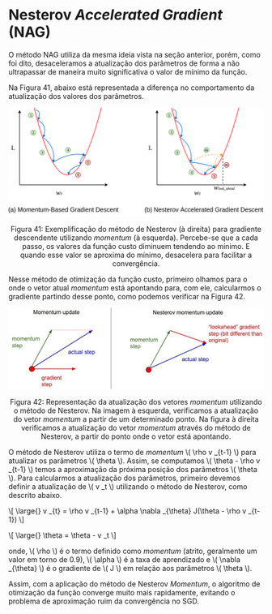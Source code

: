 # Nesterov _Accelerated Gradient_ (NAG)

O método NAG utiliza da mesma ideia vista na seção anterior, porém, como foi dito, desaceleramos
a atualização dos parâmetros de forma a não ultrapassar de maneira muito significativa o valor de
mínimo da função.

Na Figura 41, abaixo está representada a diferença no comportamento da atualização dos valores
dos parâmetros.

<p align="center">
  <img src="./img/41.png">
</p>

<p align="center">
Figura 41: Exemplificação do método de Nesterov (à direita) para gradiente descendente utilizando <i>momentum</i>
(à esquerda). Percebe-se que a cada passo, os valores da função custo diminuem tendendo ao mínimo. E quando esse
valor se aproxima do mínimo, desacelera para facilitar a convergência.
</p>

Nesse método de otimização da função custo, primeiro olhamos para o onde o vetor atual _momentum_
está apontando para, com ele, calcularmos o gradiente partindo desse ponto, como podemos verificar
na Figura 42.

<p align="center">
  <img src="./img/42.png">
</p>

<p align="center">
Figura 42: Representação da atualização dos vetores <i>momentum</i> utilizando o método de Nesterov. Na imagem à
esquerda, verificamos a atualização do vetor <i>momentum</i> a partir de um determinado ponto. Na figura à direita
verificamos a atualização do vetor <i>momentum</i> através do método de Nesterov, a partir do ponto onde o vetor está
apontando.
</p>

O método de Nesterov utiliza o termo de _momentum_ \\( \rho v _{t-1} \\) para atualizar os parâmetros \\( \theta \\).
Assim, se computamos \\( \theta - \rho v _{t-1} \\) temos a aproximação da próxima posição dos parâmetros \\( \theta \\).
Para calcularmos a atualização dos parâmetros, primeiro devemos definir a atualização de \\( v _t \\) utilizando o método de
Nesterov, como descrito abaixo.

\\[
  \large{} v _{t} = \rho v _{t-1} + \alpha \nabla _{\theta} J(\theta - \rho v _{t-1})
\\]

\\[
  \large{} \theta = \theta - v _t
\\]

onde, \\( \rho \\) é o termo definido como _momentum_ (atrito, geralmente um valor em torno de 0.9), \\( \alpha \\) é a
taxa de aprendizado e \\( \nabla _{\theta} \\) é o gradiente de \\( J \\) em relação aos parâmetros \\( \theta \\).

Assim, com a aplicação do método de Nesterov _Momentum_, o algoritmo de otimização da função
converge muito mais rapidamente, evitando o problema de aproximação ruim da convergência no
SGD.
